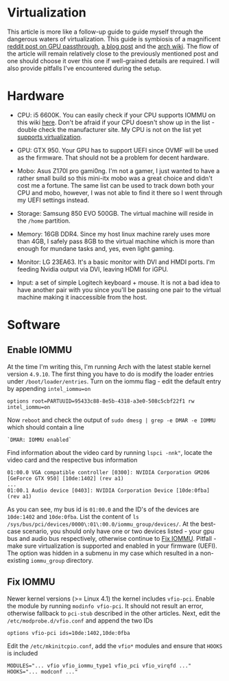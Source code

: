 # Virtualization

This article is more like a follow-up guide to guide myself through the dangerous waters of virtualization. This guide is symbiosis of a magnificent [reddit post on GPU passthrough](https://www.reddit.com/r/pcmasterrace/comments/3lno0t/gpu_passthrough_revisited_an_updated_guide_on_how/), [a blog post](http://dominicm.com/gpu-passthrough-qemu-arch-linux/) and the [arch wiki](https://wiki.archlinux.org/index.php/PCI_passthrough_via_OVMF). The flow of the article will remain relatively close to the previously mentioned post and one should choose it over this one if well-grained details are required. I will also provide pitfalls I've encountered during the setup.
 
# Hardware

+ CPU: i5 6600K. You can easily check if your CPU supports IOMMU on this wiki [here](https://en.wikipedia.org/wiki/List_of_IOMMU-supporting_hardware). Don't be afraid if your CPU doesn't show up in the list - double check the manufacturer site. My CPU is not on the list yet [supports virtualization](https://ark.intel.com/products/88191/Intel-Core-i5-6600K-Processor-6M-Cache-up-to-3_90-GHz).

+ GPU: GTX 950. Your GPU has to support UEFI since OVMF will be used as the firmware. That should not be a problem for decent hardware.

+ Mobo: Asus Z170I pro gami0ng. I'm not a gamer, I just wanted to have a rather small build so this mini-itx mobo was a great choice and didn't cost me a fortune. The same list can be used to track down both your CPU and mobo, however, I was not able to find it there so I went through my UEFI settings instead.

+ Storage: Samsung 850 EVO 500GB. The virtual machine will reside in the `/home` partition.
 
 + Memory: 16GB DDR4. Since my host linux machine rarely uses more than 4GB, I safely pass 8GB to the virtual machine which is more than enough for mundane tasks and, yes, even light gaming.

+ Monitor: LG 23EA63. It's a basic monitor with DVI and HMDI ports. I'm feeding Nvidia output via DVI, leaving HDMI for iGPU.

+ Input: a set of simple Logitech keyboard + mouse. It is not a bad idea to have another pair with you since you'll be passing one pair to the virtual machine making it inaccessible from the host.
 
 # Software

 ## Enable IOMMU
 
At the time I'm writing this, I'm running Arch with the latest stable kernel version `4.9.10`. The first thing you have to do is modify the loader entries under `/boot/loader/entries`. Turn on the iommu flag - edit the default entry by appending `intel_iommu=on`

````
options root=PARTUUID=95433c88-8e5b-4318-a3e0-508c5cbf22f1 rw intel_iommu=on
````
 Now `reboot` and check the output of `sudo dmesg | grep -e DMAR -e IOMMU` which should contain a line 
 
 ````
 `DMAR: IOMMU enabled`
 ````
 
Find information about the video card by running `lspci -nnk"`, locate the video card and the respective bus information

````
01:00.0 VGA compatible controller [0300]: NVIDIA Corporation GM206 [GeForce GTX 950] [10de:1402] (rev a1)
...
01:00.1 Audio device [0403]: NVIDIA Corporation Device [10de:0fba] (rev a1)
````

As you can see, my bus id is `01:00.0` and the ID's of the devices are `10de:1402` and `10de:0fba`. List the content of `ls /sys/bus/pci/devices/0000\:01\:00.0/iommu_group/devices/`. At the best-case scenario, you should only have one or two devices listed - your gpu bus and audio bus respectively, otherwise continue to [Fix IOMMU](#fixIOMMU). Pitfall - make sure virtualization is supported and enabled in your firmware (UEFI). The option was hidden in a submenu in my case which resulted in a non-existing `iommu_group` directory.

 ## <a name="fixIOMMU"></a>Fix IOMMU
 
 Newer kernel versions (>= Linux 4.1) the kernel includes `vfio-pci`. Enable the module by running `modinfo vfio-pci`. It should not result an error, otherwise fallback to `pci-stub` described in the other articles. Next, edit the `/etc/modprobe.d/vfio.conf` and append the two IDs
   
   ````
   options vfio-pci ids=10de:1402,10de:0fba
   ````

Edit the `/etc/mkinitcpio.conf`, add the `vfio*` modules and ensure that `HOOKS` is included  

````
MODULES="... vfio vfio_iommu_type1 vfio_pci vfio_virqfd ..."
HOOKS="... modconf ..."
````